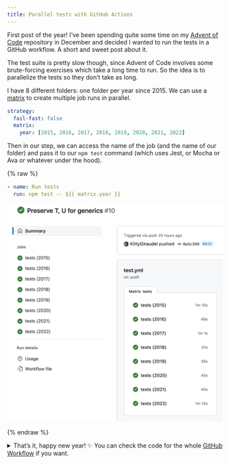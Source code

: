 ```yaml
---
title: Parallel tests with GitHub Actions
---
```


First post of the year! I’ve been spending quite some time on my [Advent of Code](https://github.com/KittyGiraudel/advent-of-code) repository in December and decided I wanted to run the tests in a GitHub workflow. A short and sweet post about it.

The test suite is pretty slow though, since Advent of Code involves some brute-forcing exercises which take a long time to run. So the idea is to parallelize the tests so they don’t take as long.

I have 8 different folders: one folder per year since 2015. We can use a [matrix](https://docs.github.com/en/actions/using-jobs/using-a-matrix-for-your-jobs) to create multiple job runs in parallel.

```yaml
strategy:
  fail-fast: false
  matrix:
    year: [2015, 2016, 2017, 2018, 2019, 2020, 2021, 2022]
```

Then in our step, we can access the name of the job (and the name of our folder) and pass it to our `npm test` command (which uses Jest, or Mocha or Ava or whatever under the hood).

{% raw %}

```yaml
- name: Run tests
  run: npm test -- ${{ matrix.year }}
```

![Screenshot of a successful test run on GitHub featuring 8 jobs named after years from 2015 to 2022 having run in parallel](/assets/images/parallel-tests-with-github-actions/parallel-tests.png)

{% endraw %}

<details>
<summary>That’s it, happy new year! ✨ You can check the code for the whole <a href="https://github.com/KittyGiraudel/advent-of-code/blob/main/.github/workflows/test.yml">GitHub Workflow</a> if you want.</summary>

```yaml
name: Tests
on: [push]
jobs:
  tests:
    runs-on: ubuntu-latest

    strategy:
      fail-fast: false
      matrix:
        year: [2015, 2016, 2017, 2018, 2019, 2020, 2021, 2022]

    steps:
      - name: Check out repository
        uses: actions/checkout@v2

      - name: Unlock input files
        uses: sliteteam/github-action-git-crypt-unlock@1.2.0
        env:
          GIT_CRYPT_KEY: ${{ secrets.GIT_CRYPT_KEY }}

      - name: Set up Node.js
        uses: actions/setup-node@v2
        with:
          node-version: 18
          cache: npm

      - name: Install dependencies
        run: npm ci

      - name: Run tests
        run: npm test -- ${{ matrix.year }}
```

</details>
